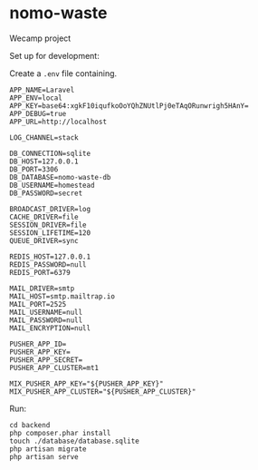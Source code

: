 # nomo-waste

Wecamp project

Set up for development:

Create a `.env` file containing.
   
    APP_NAME=Laravel
    APP_ENV=local
    APP_KEY=base64:xgkF10iqufkoOoYQhZNUtlPj0eTAqORunwrigh5HAnY=
    APP_DEBUG=true
    APP_URL=http://localhost
    
    LOG_CHANNEL=stack
    
    DB_CONNECTION=sqlite
    DB_HOST=127.0.0.1
    DB_PORT=3306
    DB_DATABASE=nomo-waste-db
    DB_USERNAME=homestead
    DB_PASSWORD=secret
    
    BROADCAST_DRIVER=log
    CACHE_DRIVER=file
    SESSION_DRIVER=file
    SESSION_LIFETIME=120
    QUEUE_DRIVER=sync
    
    REDIS_HOST=127.0.0.1
    REDIS_PASSWORD=null
    REDIS_PORT=6379
    
    MAIL_DRIVER=smtp
    MAIL_HOST=smtp.mailtrap.io
    MAIL_PORT=2525
    MAIL_USERNAME=null
    MAIL_PASSWORD=null
    MAIL_ENCRYPTION=null
    
    PUSHER_APP_ID=
    PUSHER_APP_KEY=
    PUSHER_APP_SECRET=
    PUSHER_APP_CLUSTER=mt1
    
    MIX_PUSHER_APP_KEY="${PUSHER_APP_KEY}"
    MIX_PUSHER_APP_CLUSTER="${PUSHER_APP_CLUSTER}"

Run:

    cd backend
    php composer.phar install
    touch ./database/database.sqlite
    php artisan migrate
    php artisan serve
